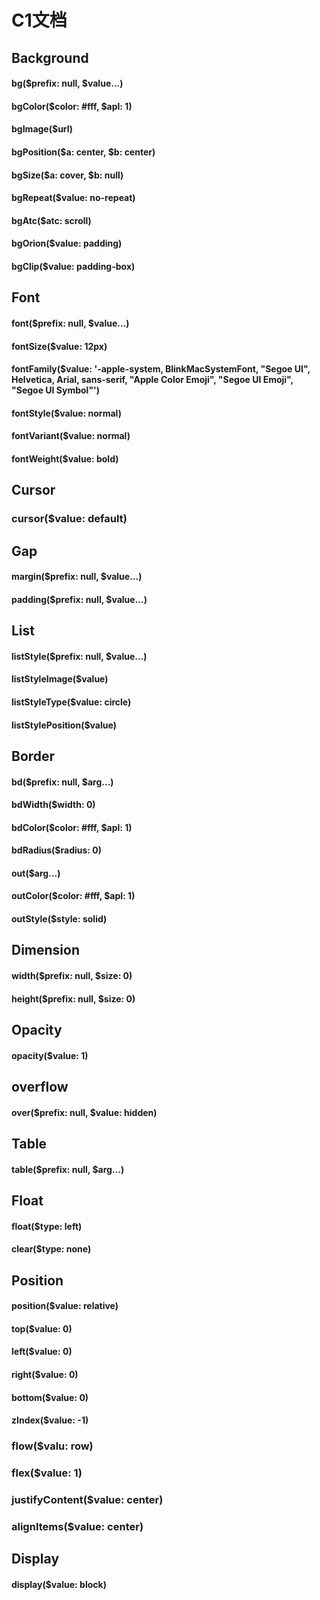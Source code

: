 # C1文档

## Background

#### bg($prefix: null, $value...)

#### bgColor($color: #fff, $apl: 1)

#### bgImage($url)

#### bgPosition($a: center, $b: center)

#### bgSize($a: cover, $b: null)

#### bgRepeat($value: no-repeat)

#### bgAtc($atc: scroll)

#### bgOrion($value: padding)

#### bgClip($value: padding-box)


## Font

#### font($prefix: null, $value...)

#### fontSize($value: 12px)

#### fontFamily($value: '-apple-system, BlinkMacSystemFont, "Segoe UI", Helvetica, Arial, sans-serif, "Apple Color Emoji", "Segoe UI Emoji", "Segoe UI Symbol"')

#### fontStyle($value: normal)

#### fontVariant($value: normal)

#### fontWeight($value: bold)

## Cursor

### cursor($value: default)

## Gap

#### margin($prefix: null, $value...)

#### padding($prefix: null, $value...)



## List

#### listStyle($prefix: null, $value...)

#### listStyleImage($value)

#### listStyleType($value: circle)

#### listStylePosition($value)



## Border

#### bd($prefix: null, $arg...)

#### bdWidth($width: 0)

#### bdColor($color: #fff, $apl: 1)

#### bdRadius($radius: 0)

#### out($arg...)

#### outColor($color: #fff, $apl: 1)

#### outStyle($style: solid)



## Dimension

#### width($prefix: null, $size: 0)

#### height($prefix: null, $size: 0)



## Opacity

#### opacity($value: 1)



## overflow

#### over($prefix: null, $value: hidden)



## Table

#### table($prefix: null, $arg...)



## Float

#### float($type: left)

#### clear($type: none)

## Position

#### position($value: relative)

#### top($value: 0)

#### left($value: 0)

#### right($value: 0)

#### bottom($value: 0)

#### zIndex($value: -1)

### flow($valu: row)

### flex($value: 1)

### justifyContent($value: center)

### alignItems($value: center)

## Display

#### display($value: block)
